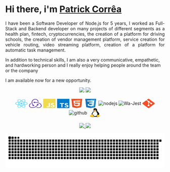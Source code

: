 <div>
  
  <h1 align="left">
    Hi there, i'm
    <a href="https://www.linkedin.com/in/patrick-correa/">Patrick Corrêa</a>
  </h1>
  
  <p align="justify">
  I have been a Software Developer of Node.js for 5 years, I worked as Full-Stack and Backend developer on many projects of different segments as a health plan, fintech,  cryptocurrencies, the creation of a platform for driving schools, the creation of vendor management platform, service creation for vehicle routing, video streaming platform, creation of a platform for automatic task management.   

  In addition to technical skills, I am also a very communicative, empathetic, and hardworking person and I really enjoy helping people around the team or the company

I am available now for a new opportunity.
  
</div>

<div align="center">
  <a href="https://www.linkedin.com/in/patrick-correa/" target="_blank"><img src="https://img.shields.io/badge/-LinkedIn-%230077B5?style=for-the-badge&logo=linkedin&logoColor=white" target="_blank"></a> 
  <a href="mailto:patrickcorrea.f@gmail.com"><img src="https://img.shields.io/badge/-Gmail-%23333?style=for-the-badge&logo=gmail&logoColor=white" target="_blank"></a>
</div>

<div align="center" valign="top"><br>
  <img align="center" alt="React" height="30" width="40" src="https://raw.githubusercontent.com/devicons/devicon/master/icons/react/react-original.svg">
  <img align="center" alt="Redux" height="30" width="40" src="https://raw.githubusercontent.com/devicons/devicon/master/icons/redux/redux-original.svg">
  <img align="center" alt="Js" height="30" width="40" src="https://raw.githubusercontent.com/devicons/devicon/master/icons/javascript/javascript-plain.svg">
  <img align="center" alt="Js" height="30" width="40" src="https://raw.githubusercontent.com/devicons/devicon/master/icons/typescript/typescript-plain.svg">
  <img align="center" alt="HTML" height="30" width="40" src="https://raw.githubusercontent.com/devicons/devicon/master/icons/html5/html5-original.svg">
  <img align="center" alt="CSS" height="30" width="40" src="https://raw.githubusercontent.com/devicons/devicon/master/icons/css3/css3-original.svg">
  <img align="center" alt="nodejs" height="30" width="40" src="https://cdn.worldvectorlogo.com/logos/nodejs-icon.svg">
  <img align="center" alt="Wa-Jest" height="30" width="40" src="https://cdn.jsdelivr.net/gh/devicons/devicon/icons/jest/jest-plain.svg">
  <img align="center" alt="git" height="30" width="40" src="https://raw.githubusercontent.com/devicons/devicon/master/icons/git/git-original.svg">
  <img align="center" alt="github" height="35" width="35" src="/assets/GitHub.png">
  <img align="center" alt="linux" height="30" width="40" src="https://raw.githubusercontent.com/devicons/devicon/master/icons/linux/linux-original.svg">
</div><br>

<div align="center">
  <a href="https://github.com/Trickcorrea">
    <img height="150em" src="https://github-readme-stats.vercel.app/api?username=Trickcorrea&count_private=true&include_all_commits=true&show_icons=true&theme=dracula&hide_border=false&show_owner=true"/>
    <img height="150em" src="https://github-readme-stats.vercel.app/api/top-langs/?username=Trickcorrea&theme=dracula&hide_border=false&&layout=compact"/>
  </a>
  </a>
</div>


<div align="center">
  
  ![Snake animation](https://github.com/Trickcorrea/Trickcorrea/blob/output/github-contribution-grid-snake.svg)
  
</div>
